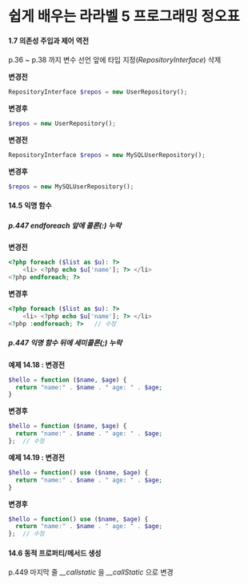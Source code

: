 # 쉽게 배우는 라라벨 5 프로그래밍 정오표

#### 1.7 의존성 주입과 제어 역전

p.36 ~ p.38 까지 변수 선언 앞에 타입 지정(*RepositoryInterface*) 삭제

**변경전**

```php
RepositoryInterface $repos = new UserRepository();
```

**변경후**

```php
$repos = new UserRepository();
```

**변경전**

```php
RepositoryInterface $repos = new MySQLUserRepository();
```

**변경후**

```php
$repos = new MySQLUserRepository();
```

#### 14.5 익명 함수

##### p.447 endforeach 앞에 콜론(:) 누락

**변경전**

```php
<?php foreach ($list as $u): ?>
    <li> <?php echo $u['name']; ?> </li>
<?php endforeach; ?>
```

**변경후**

```php
<?php foreach ($list as $u): ?>
    <li> <?php echo $u['name']; ?> </li>
<?php :endforeach; ?>	// 수정
```

##### p.447 익명 함수 뒤에 세미콜론(;) 누락

**예제 14.18 : 변경전**

```php
$hello = function ($name, $age) {
  return "name:" . $name . " age: " . $age;
}
```

**변경후**

```php
$hello = function ($name, $age) {
  return "name:" . $name . " age: " . $age;
};	// 수정
```

**예제 14.19 : 변경전**

```php
$hello = function() use ($name, $age) {
  return "name:" . $name . " age: " . $age;
}
```

**변경후**

```php
$hello = function() use ($name, $age) {
  return "name:" . $name . " age: " . $age;
};	// 수정
```

#### 14.6 동적 프로퍼티/메서드 생성

p.449 마지막 줄 *__callstatic* 을 *__callStatic* 으로 변경
